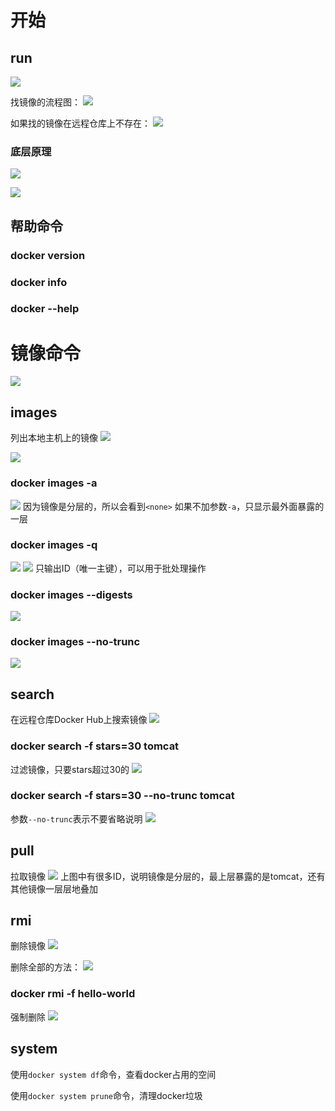# 开始

## run

![](resources/2022-12-15-12-42-13.png)

找镜像的流程图：
![](resources/2022-12-15-12-47-42.png)

如果找的镜像在远程仓库上不存在：
![](resources/2022-12-15-12-44-22.png)

### 底层原理

![](resources/2022-12-15-12-52-26.png)

![](resources/2022-12-15-12-55-41.png)

## 帮助命令

### docker version

### docker info

### docker --help

# 镜像命令

![](resources/2022-12-15-13-02-26.png)

## images

列出本地主机上的镜像
![](resources/2022-12-15-13-03-15.png)

![](resources/2022-12-15-13-06-16.png)

### docker images -a

![](resources/2022-12-15-13-08-17.png)
因为镜像是分层的，所以会看到```<none>```
如果不加参数```-a```，只显示最外面暴露的一层

### docker images -q

![](resources/2022-12-15-13-11-06.png)
![](resources/2022-12-15-13-11-39.png)
只输出ID（唯一主键），可以用于批处理操作

### docker images --digests

![](resources/2022-12-15-13-13-44.png)

### docker images --no-trunc

![](resources/2022-12-15-13-14-52.png)

## search

在远程仓库Docker Hub上搜索镜像
![](resources/2022-12-15-13-34-15.png)

### docker search -f stars=30 tomcat

过滤镜像，只要stars超过30的
![](resources/2022-12-15-13-37-20.png)

### docker search -f stars=30 --no-trunc tomcat

参数```--no-trunc```表示不要省略说明
![](resources/2022-12-15-13-39-10.png)

## pull

拉取镜像
![](resources/2022-12-15-13-43-28.png)
上图中有很多ID，说明镜像是分层的，最上层暴露的是tomcat，还有其他镜像一层层地叠加

## rmi

删除镜像
![](resources/2022-12-15-13-47-27.png)

删除全部的方法：
![](resources/2022-12-15-13-54-28.png)

### docker rmi -f hello-world

强制删除
![](resources/2022-12-15-13-48-58.png)

## system

使用```docker system df```命令，查看docker占用的空间

使用```docker system prune```命令，清理docker垃圾
